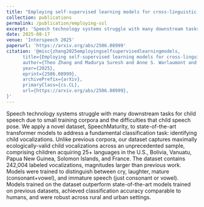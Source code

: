 ```yaml
---
title: "Employing self-supervised learning models for cross-linguistic child speech maturity classification"
collection: publications
permalink: /publication/employing-ssl
excerpt: 'Speech technology systems struggle with many downstream tasks for child speech due to small training corpora and the difficulties that child speech pose. We apply a novel dataset, SpeechMaturity, to state-of-the-art transformer models to address a fundamental classification task: identifying child vocalizations.'
date: 2025-08-17
venue: 'Interspeech 2025'
paperurl: 'https://arxiv.org/abs/2506.08999'
citation: '@misc{zhang2025employingselfsupervisedlearningmodels,
      title={Employing self-supervised learning models for cross-linguistic child speech maturity classification}, 
      author={Theo Zhang and Madurya Suresh and Anne S. Warlaumont and Kasia Hitczenko and Alejandrina Cristia and Margaret Cychosz},
      year={2025},
      eprint={2506.08999},
      archivePrefix={arXiv},
      primaryClass={cs.CL},
      url={https://arxiv.org/abs/2506.08999}, 
}'
---
```


Speech technology systems struggle with many downstream tasks for child speech due to small training corpora and the difficulties that child speech pose. We apply a novel dataset, SpeechMaturity, to state-of-the-art transformer models to address a fundamental classification task: identifying child vocalizations. Unlike previous corpora, our dataset captures maximally ecologically-valid child vocalizations across an unprecedented sample, comprising children acquiring 25+ languages in the U.S., Bolivia, Vanuatu, Papua New Guinea, Solomon Islands, and France. The dataset contains 242,004 labeled vocalizations, magnitudes larger than previous work. Models were trained to distinguish between cry, laughter, mature (consonant+vowel), and immature speech (just consonant or vowel). Models trained on the dataset outperform state-of-the-art models trained on previous datasets, achieved classification accuracy comparable to humans, and were robust across rural and urban settings. 